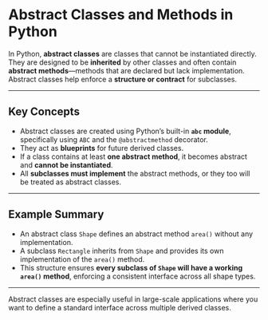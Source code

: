 # Abstract Classes and Methods in Python

In Python, **abstract classes** are classes that cannot be instantiated directly. They are designed to be **inherited** by other classes and often contain **abstract methods**—methods that are declared but lack implementation. Abstract classes help enforce a **structure or contract** for subclasses.

---

##  Key Concepts

* Abstract classes are created using Python’s built-in **`abc` module**, specifically using `ABC` and the `@abstractmethod` decorator.
* They act as **blueprints** for future derived classes.
* If a class contains at least **one abstract method**, it becomes abstract and **cannot be instantiated**.
* All **subclasses must implement** the abstract methods, or they too will be treated as abstract classes.

---

##  Example Summary

* An abstract class `Shape` defines an abstract method `area()` without any implementation.
* A subclass `Rectangle` inherits from `Shape` and provides its own implementation of the `area()` method.
* This structure ensures **every subclass of `Shape` will have a working `area()` method**, enforcing a consistent interface across all shape types.

---
Abstract classes are especially useful in large-scale applications where you want to define a standard interface across multiple derived classes.
